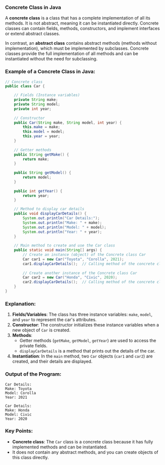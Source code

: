 ### Concrete Class in Java

A **concrete class** is a class that has a complete implementation of all its methods. It is not abstract, meaning it can be instantiated directly. Concrete classes can contain fields, methods, constructors, and implement interfaces or extend abstract classes.

In contrast, an **abstract class** contains abstract methods (methods without implementation), which must be implemented by subclasses. Concrete classes provide the full implementation of all methods and can be instantiated without the need for subclassing.

### Example of a Concrete Class in Java:

```java
// Concrete class
public class Car {

    // Fields (Instance variables)
    private String make;
    private String model;
    private int year;
    
    // Constructor
    public Car(String make, String model, int year) {
        this.make = make;
        this.model = model;
        this.year = year;
    }
    
    // Getter methods
    public String getMake() {
        return make;
    }
    
    public String getModel() {
        return model;
    }
    
    public int getYear() {
        return year;
    }

    // Method to display car details
    public void displayCarDetails() {
        System.out.println("Car Details:");
        System.out.println("Make: " + make);
        System.out.println("Model: " + model);
        System.out.println("Year: " + year);
    }
    
    // Main method to create and use the Car class
    public static void main(String[] args) {
        // Create an instance (object) of the Concrete class Car
        Car car1 = new Car("Toyota", "Corolla", 2021);
        car1.displayCarDetails();  // Calling method of the concrete class
        
        // Create another instance of the Concrete class Car
        Car car2 = new Car("Honda", "Civic", 2020);
        car2.displayCarDetails();  // Calling method of the concrete class
    }
}
```

### Explanation:

1. **Fields/Variables**: The class has three instance variables: `make`, `model`, and `year` to represent the car's attributes.
2. **Constructor**: The constructor initializes these instance variables when a new object of `Car` is created.
3. **Methods**: 
   - Getter methods (`getMake`, `getModel`, `getYear`) are used to access the private fields.
   - `displayCarDetails` is a method that prints out the details of the car.
4. **Instantiation**: In the `main` method, two `Car` objects (`car1` and `car2`) are created, and their details are displayed.

### Output of the Program:
```
Car Details:
Make: Toyota
Model: Corolla
Year: 2021

Car Details:
Make: Honda
Model: Civic
Year: 2020
```

### Key Points:
- **Concrete class**: The `Car` class is a concrete class because it has fully implemented methods and can be instantiated.
- It does not contain any abstract methods, and you can create objects of this class directly.
